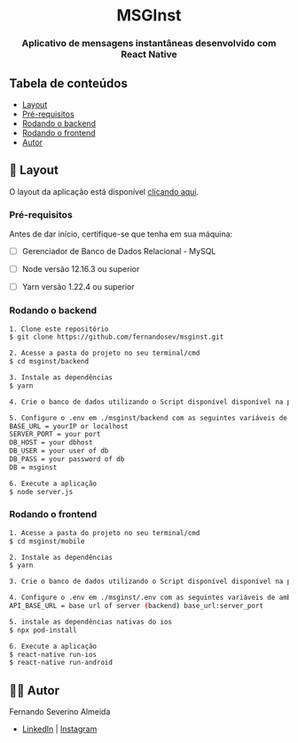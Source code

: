 <h1 align="center">MSGInst
</h1>
<h3 align="center">
Aplicativo de mensagens instantâneas desenvolvido com React Native
</h3>

## Tabela de conteúdos

 * [Layout](#-layout)
 * [Pré-requisitos](#pré-requisitos)
 * [Rodando o backend](#rodando-o-backend)
 * [Rodando o frontend](#rodando-o-frontend)
 * [Autor](#-autor)


## 🎨 Layout

O layout da aplicação está disponível [clicando aqui](https://www.figma.com/file/xZuTEqCeSpwWx1KwRGfzpw/MSGInst).

### Pré-requisitos

Antes de dar início, certifique-se que tenha em sua máquina:
- [ ] Gerenciador de Banco de Dados Relacional - MySQL
- [ ] Node versão 12.16.3 ou superior
- [ ] Yarn versão 1.22.4 ou superior


### Rodando o backend

```bash
1. Clone este repositório
$ git clone https://github.com/fernandosev/msginst.git

2. Acesse a pasta do projeto no seu terminal/cmd
$ cd msginst/backend

3. Instale as dependências
$ yarn

4. Crie o banco de dados utilizando o Script disponível disponível na pasta raíz do projeto (msginst.sql)

5. Configure o .env em ./msginst/backend com as seguintes variáveis de ambiente
BASE_URL = yourIP or localhost
SERVER_PORT = your port
DB_HOST = your dbhost
DB_USER = your user of db
DB_PASS = your password of db
DB = msginst

6. Execute a aplicação
$ node server.js

```

### Rodando o frontend

```bash
1. Acesse a pasta do projeto no seu terminal/cmd
$ cd msginst/mobile

2. Instale as dependências
$ yarn

3. Crie o banco de dados utilizando o Script disponível disponível na pasta raíz do projeto (msginst.sql)

4. Configure o .env em ./msginst/.env com as seguintes variáveis de ambiente
API_BASE_URL = base url of server (backend) base_url:server_port

5. instale as dependências nativas do ios
$ npx pod-install

6. Execute a aplicação
$ react-native run-ios 
$ react-native run-android

```

## 👨‍💻 Autor


 Fernando Severino Almeida
 - [LinkedIn](https://www.linkedin.com/in/fernando-severino-782332172/) | [Instagram](https://www.instagram.com/fernandosev_/)


